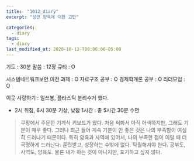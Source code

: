 ```yaml
---
title:  "1012_diary"
excerpt: "성민 양육에 대한 고민"

categories:
  - diary
tags:
  - diary
last_modified_at: 2020-10-12-T08:06:00-05:00
---
```


기도 : 30분
말씀 : 12장
큐티 : O


시스템네트워크보안 이전 과제 : O
자료구조 공부 : O
경제학개론 공부 : O
리더모임 : O

이웃 사랑하기 : 일쓰봉, 플라스틱 분리수거 했다.
  

- 2시 취침, 6시 30분 기상, 낮잠 1시간 : 총 5시간 30분 수면

> 쿠팡에서 주문한 기계식 키보드가 왔다. 처음 써봐서 아직 어색하지만, 그래도 기분이 매우 좋다. 그러나 최근 들어 계속 기분이 안 좋은 것은 나의 부족함이 여실히 드러나기 때문이다. 특히 양육과 사역에 있어서, 나의 부족한 점이 이럴 때 더 극명하게 드러난다. 훈련받고, 성장하는 수밖에 없다. 탁월해져야 한다. 공부도, 사역도, 양육도. 물론 내가 하는 것이 아니지만, 포기하고 싶지 않다. 